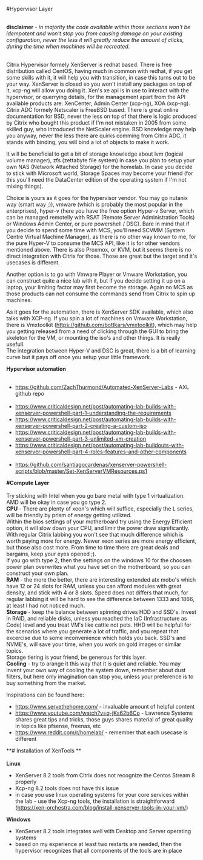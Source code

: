 #Hypervisor Layer<br><br>

**disclaimer** - *in majority the code available within those sections won't be idempotent and won't stop you from causing damage on your existing configuration, never the less it will greatly reduce the amount of clicks, during the time when machines will be recreated*.<br><br>

Citrix Hypervisor formely XenServer is redhat based. There is free distribution called CentOS, having much in common with redhat, if you get some skills with it, it will help you with transition, in case this turns out to be your way. XenServer is closed so you won't install any packages on top of it, xcp-ng will allow you doing it. Xen's xe api is in use to interact with the hypervisor, or querrying details, for the management apart from the API available products are: XenCenter, Admin Center (xcp-ng), XOA (xcp-ng).<br>
Citrix ADC formely Netscaler is FreeBSD based. There is great online documentation for BSD, never the less on top of that there is logic produced by Citrix who bought this product if I'm not mistaken in 2005 from some skilled guy, who introduced the NetScaler engine. BSD knowledge may help you anyway, never the less there are quirks comming from Citrix ADC, it stands with binding, you will bind a lot of objects to make it work.<br>

It will be beneficial to get a bit of storage knowledge about lvm (logical volume manager), zfs (zettabyte file system) in case you plan to setup your own NAS (Network Attached Storage) for the homelab. In case you decide to stick with Microsoft world, Storage Spaces may become your friend (for this you'll need the DataCenter edition of the operating system if I'm not mixing things).<br>

Choice is yours as it goes for the hypervisor vendor. You may go nutanix way (smart way ;)), vmware (which is probably the most popular in the enterprises), hyper-v (here you have the free option Hyper-v Server, which can be managed remotelly with RSAT (Remote Server Administration Tools) or Windows Admin Center, or pure powershell / DSC). Bare in mind that if you decide to spend some time with MCS, you'll need SCVMM (System Centre Virtual Machine Manager), as there is no other way known to me, for the pure Hyper-V to consume the MCS API, like it is for other vendors mentioned above. There is also Proxmox, or KVM, but it seems there is no direct integration with Citrix for those. Those are great but the target and it's usecases is different.<br>

Another option is to go with Vmware Player or Vmware Workstation, you can construct quite a nice lab with it, but if you decide setting it up on a laptop, your limiting factor may first become the storage. Again no MCS as those products can not consume the commands send from Citrix to spin up machines.<br>

As it goes for the automation, there is XenServer SDK available, which also talks with XCP-ng. If you spin a lot of machines on Vmware Workstation, there is Vmxtoolkit (https://github.com/bottkars/vmxtoolkit), which may help you getting released from a need of clicking through the GUI to bring the skeleton for the VM, or mounting the iso's and other things. It is really usefull.<br>
The integration between Hyper-V and DSC is great, there is a bit of learning curve but it pays off once you setup your little framework.<br>

**Hypervisor automation**<br><br>
+ https://github.com/ZachThurmond/Automated-XenServer-Labs - AXL github repo<br><br>
+ https://www.criticaldesign.net/post/automating-lab-builds-with-xenserver-powershell-part-1-understanding-the-requirements<br>
+ https://www.criticaldesign.net/post/automating-lab-builds-with-xenserver-powershell-part-2-creating-a-custom-iso<br>
+ https://www.criticaldesign.net/post/automating-lab-builds-with-xenserver-powershell-part-3-unlimited-vm-creation<br>
+ https://www.criticaldesign.net/post/automating-lab-buildouts-with-xenserver-powershell-part-4-roles-features-and-other-components<br><br>
+ https://github.com/santiagocardenas/xenserver-powershell-scripts/blob/master/Set-XenServerVMResources.ps1<br>


**#Compute Layer**<br><br>
Try sticking with Intel when you go bare metal with type 1 virtualization. AMD will be okay in case you go type 2.<br>
**CPU** - There are plenty of xeon's which will suffice, especially the L series, will be friendly by prism of energy getting utilized.<br> Within the bios settings of your motherboard try using the Energy Efficient option, it will slow down your CPU, and limir the power draw significantly. With regular Citrix labbing you won't see that much difference which is worth paying more for energy. Newer xeon series are more energy efficient, but those also cost more. From time to time there are great deals and bargains, keep your eyes opened ;).<br>
If you go with type 2, then the settings on the windows 10 for the choosen power plan overwrites what you have set on the motherboard, so you can construct your own plan.<br> 
**RAM** - the more the better, there are interesting extended atx mobo's which have 12 or 24 slots for RAM, unless you can afford modules with great density, and stick with 4 or 8 slots. Speed does not differs that much, for regular labbing it will be hard to see the difference between 1333 and 1866, at least I had not noticed much.<br>
**Storage** - keep the balance between spinning drives HDD and SSD's. Invest in RAID, and reliable disks, unless you reached the IaC (Infrastructure as Code) level and you treat VM's like cattle not pets. HHD will be helpfull for the scenarios where you generate a lot of traffic, and you repeat that excercise due to some inconvenience which holds you back. SSD's and NVME's, will save your time, when you work on gold images or similar topics.<br>
Storage tiering is your friend, be generous for this layer.<br>
**Cooling** - try to arange it this way that it is quiet and reliable. You may invent your own way of cooling the system down, remember about dust filters, but here only imagination can stop you, unless your preference is to buy something from the market.<br>

Inspirations can be found here:<br>
+ https://www.servethehome.com/ - invaluable amount of helpful content<br>
+ https://www.youtube.com/watch?v=q-jKs62b6Co - Lawrence Systems shares great tips and tricks, those guys shares material of great quality in topics like pfsense, freenas, etc<br>
+ https://www.reddit.com/r/homelab/ - remember that each usecase is different<br>

**# Installation of XenTools **<br><br>
**Linux**<br>
+ XenServer 8.2 tools from Citrix does not recognize the Centos Stream 8 properly<br>
+ Xcp-ng 8.2 tools does not have this issue<br>
+ in case you use linux operating systems for your core services within the lab - use the Xcp-ng tools, the installation is straightforward (https://xen-orchestra.com/blog/install-xenserver-tools-in-your-vm/)<br>

**Windows**<br>
+ XenServer 8.2 tools integrates well with Desktop and Server operating systems<br>
+ based on my experience at least two restarts are needed, then the hypervisor recognizes that all components of the tools are in place<br>
